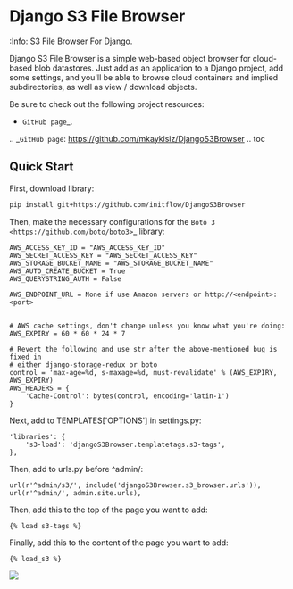 Django S3 File Browser
============


:Info: S3 File Browser For Django.


Django S3 File Browser is a simple web-based object browser for cloud-based blob datastores. Just add as an application
to a Django project, add some settings, and you'll be able to browse cloud containers and implied subdirectories, as
well as view / download objects.


Be sure to check out the following project resources:

* `GitHub page`_.

.. _`GitHub page`: https://github.com/mkaykisiz/DjangoS3Browser
.. toc


Quick Start
-----------
First, download library:

```bash
pip install git+https://github.com/initflow/DjangoS3Browser
```



Then, make the necessary configurations for the `Boto 3 <https://github.com/boto/boto3>`_ library:


    AWS_ACCESS_KEY_ID = "AWS_ACCESS_KEY_ID"
    AWS_SECRET_ACCESS_KEY = "AWS_SECRET_ACCESS_KEY"
    AWS_STORAGE_BUCKET_NAME = "AWS_STORAGE_BUCKET_NAME"
    AWS_AUTO_CREATE_BUCKET = True
    AWS_QUERYSTRING_AUTH = False
    
    AWS_ENDPOINT_URL = None if use Amazon servers or http://<endpoint>:<port>


    # AWS cache settings, don't change unless you know what you're doing:
    AWS_EXPIRY = 60 * 60 * 24 * 7

    # Revert the following and use str after the above-mentioned bug is fixed in
    # either django-storage-redux or boto
    control = 'max-age=%d, s-maxage=%d, must-revalidate' % (AWS_EXPIRY, AWS_EXPIRY)
    AWS_HEADERS = {
        'Cache-Control': bytes(control, encoding='latin-1')
    }



Next, add to TEMPLATES['OPTIONS'] in settings.py:


    'libraries': {
        's3-load': 'djangoS3Browser.templatetags.s3-tags',
    },


Then, add to urls.py before ^admin/:




    url(r'^admin/s3/', include('djangoS3Browser.s3_browser.urls')),
    url(r'^admin/', admin.site.urls),


Then, add this to the top of the page you want to add:

    {% load s3-tags %}


Finally, add this to the content of the page you want to add:


    {% load_s3 %}



![][image_browser]

[image_browser]: https://user-images.githubusercontent.com/5642113/30087574-225e38a8-92aa-11e7-8bf4-4da7a5048812.png
